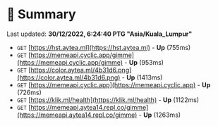# 📖 Summary
Last updated: **30/12/2022, 6:24:40 PTG "Asia/Kuala_Lumpur"**

- `GET` [https://hst.aytea.ml](https://hst.aytea.ml) - **Up** (755ms)
- `GET` [https://memeapi.cyclic.app/gimme](https://memeapi.cyclic.app/gimme) - **Up** (953ms)
- `GET` [https://color.aytea.ml/4b31d6.png](https://color.aytea.ml/4b31d6.png) - **Up** (1413ms)
- `GET` [https://memeapi.cyclic.app](https://memeapi.cyclic.app) - **Up** (726ms)
- `GET` [https://klik.ml/health](https://klik.ml/health) - **Up** (1122ms)
- `GET` [https://memeapi.aytea14.repl.co/gimme](https://memeapi.aytea14.repl.co/gimme) - **Up** (1263ms)
